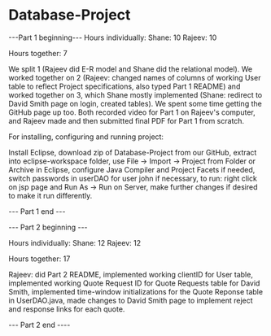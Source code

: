# Database-Project
---Part 1 beginning---
Hours individually:
Shane: 10
Rajeev: 10

Hours together:
7

We split 1 (Rajeev did E-R model and Shane did the relational model). We worked together on 2 (Rajeev: changed names of columns of working User table to reflect Project specifications, also typed Part 1 README) and worked together on 3, which Shane mostly implemented (Shane: redirect to David Smith page on login, created tables). We spent some time getting the GitHub page up too. Both recorded video for Part 1 on Rajeev's computer, and Rajeev made and then submitted final PDF for Part 1 from scratch. 

For installing, configuring and running project:

Install Eclipse, download zip of Database-Project from our GitHub, extract into eclipse-workspace folder, use File -> Import   -> Project from Folder or Archive in Eclipse, configure Java Compiler and Project Facets if needed, switch passwords in userDAO for user john if necessary, to run: right click on jsp page and Run As -> Run on Server, make further changes if desired to make it run differently.

--- Part 1 end ---

--- Part 2 beginning ---

Hours individually:
Shane: 12
Rajeev: 12

Hours together: 17

Rajeev: did Part 2 README, implemented working clientID for User table, implemented working Quote Request ID for Quote Requests table for David Smith, implemented time-window initializations for the Quote Reponse table in UserDAO.java, made changes to David Smith page to implement reject and response links for each quote.

--- Part 2 end ----
